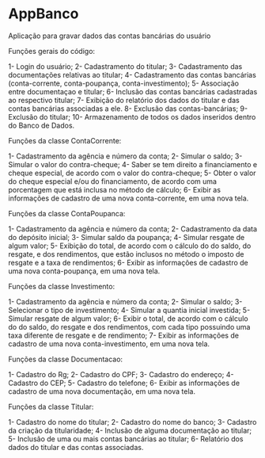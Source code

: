 # AppBanco
Aplicação para gravar dados das contas bancárias do usuário

Funções gerais do código:

1- Login do usuário;
2- Cadastramento do titular;
3- Cadastramento das documentações relativas ao titular;
4- Cadastramento das contas bancárias (conta-corrente, conta-poupança, conta-investimento);
5- Associação entre documentaçao e titular;
6- Inclusão das contas bancárias cadastradas ao respectivo titular;
7- Exibição do relatório dos dados do titular e das contas bancárias associadas a ele.
8- Exclusão das contas-bancárias;
9- Exclusão do titular;
10- Armazenamento de todos os dados inseridos dentro do Banco de Dados.

Funções da classe ContaCorrente:

1- Cadastramento da agência e número da conta;
2- Simular o saldo;
3- Simular o valor do contra-cheque;
4- Saber se tem direito a financiamento e cheque especial, de acordo com o valor do contra-cheque;
5- Obter o valor do cheque especial e/ou do financiamento, de acordo com uma porcentagem que está inclusa no método de cálculo;
6- Exibir as informações de cadastro de uma nova conta-corrente, em uma nova tela.

Funções da classe ContaPoupanca:

1- Cadastramento da agência e número da conta;
2- Cadastramento da data do depósito inicial;
3- Simular saldo da poupança;
4- Simular resgate de algum valor;
5- Exibição do total, de acordo com o cálculo do do saldo, do resgate, e dos rendimentos, que estão inclusos no método o imposto de resgate e a taxa de rendimentos;
6- Exibir as informações de cadastro de uma nova conta-poupança, em uma nova tela.

Funções da classe Investimento:

1- Cadastramento da agência e número da conta;
2- Simular o saldo;
3- Selecionar o tipo de investimento;
4- Simular a quantia inicial investida;
5- Simular resgate de algum valor;
6- Exibir o total, de acordo com o cálculo do do saldo, do resgate e dos rendimentos, com cada tipo possuindo uma taxa diferente de resgate e de rendimento;
7- Exibir as informações de cadastro de uma nova conta-investimento, em uma nova tela.

Funções da classe Documentacao:

1- Cadastro do Rg;
2- Cadastro do CPF;
3- Cadastro do endereço;
4- Cadastro do CEP;
5- Cadastro do telefone;
6- Exibir as informações de cadastro de uma nova documentação, em uma nova tela.

Funções da classe Titular:

1- Cadastro do nome do titular;
2- Cadastro do nome do banco;
3- Cadastro da criação da titularidade;
4- Inclusão de alguma documentação ao titular;
5- Inclusão de uma ou mais contas bancárias ao titular;
6- Relatório dos dados do titular e das contas associadas.
